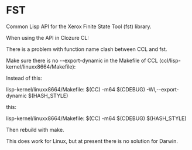 # FST

Common Lisp API for the Xerox Finite State Tool (fst) library.

When using the API in Clozure CL:

There is a problem with function name clash between CCL and fst.

Make sure there is no --export-dynamic in the Makefile of CCL
(ccl/lisp-kernel/linuxx8664/Makefile):

Instead of this:

lisp-kernel/linuxx8664/Makefile:        $(CC)  -m64 $(CDEBUG)  -Wl,--export-dynamic $(HASH_STYLE) 

this:

lisp-kernel/linuxx8664/Makefile:        $(CC)  -m64 $(CDEBUG) $(HASH_STYLE)

Then rebuild with make.

This does work for Linux, but at present there is no solution for Darwin.